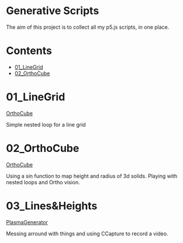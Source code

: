 # Generative Scripts

The aim of this project is to collect all my p5.js scripts, in one place.

# Contents

- [01_LineGrid](#01_LineGrid)
- [02_OrthoCube](#02_OrthoCube)

# 01_LineGrid

[OrthoCube](./01_OrthoCube)

Simple nested loop for a line grid

# 02_OrthoCube

[OrthoCube](./01_OrthoCube)

Using a sin function to map height and radius of 3d solids.
Playing with nested loops and Ortho vision.

# 03_Lines&Heights

[PlasmaGenerator](./PlasmaGenerator)

Messing arround with things and using CCapture to record a video.